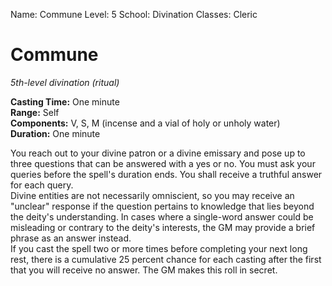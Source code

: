 Name: Commune
Level: 5
School: Divination
Classes: Cleric

# Commune 
_5th-level divination (ritual)_ 

**Casting Time:** One minute    
**Range:** Self    
**Components:** V, S, M (incense and a vial of holy or unholy water)    
**Duration:** One minute 

You reach out to your divine patron or a divine emissary and pose up to three questions that can be answered with a yes or no. You must ask your queries before the spell's duration ends. You shall receive a truthful answer for each query.    
Divine entities are not necessarily omniscient, so you may receive an "unclear" response if the question pertains to knowledge that lies beyond the deity's understanding. In cases where a single-word answer could be misleading or contrary to the deity's interests, the GM may provide a brief phrase as an answer instead.    
If you cast the spell two or more times before completing your next long rest, there is a cumulative 25 percent chance for each casting after the first that you will receive no answer. The GM makes this roll in secret. 
